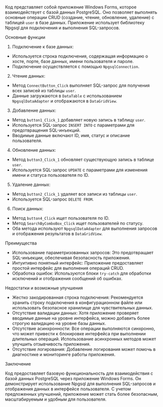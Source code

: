 Код представляет собой приложение Windows Forms, которое взаимодействует с базой данных PostgreSQL. Оно позволяет выполнять основные операции CRUD (создание, чтение, обновление, удаление) с таблицей `user` в базе данных. Приложение использует библиотеку Npgsql для подключения и выполнения SQL-запросов.

Основные функции

1. Подключение к базе данных:
- Используется строка подключения, содержащая информацию о хосте, порте, базе данных, имени пользователя и пароле.
- Подключение осуществляется с помощью `NpgsqlConnection`.

2. Чтение данных:
- Метод `ConnectButton_Click` выполняет SQL-запрос для получения всех записей из таблицы `user`.
- Данные загружаются в `DataTable` с использованием `NpgsqlDataAdapter` и отображаются в `DataGridView`.

3. Добавление данных:
- Метод `button1_Click_1` добавляет новую запись в таблицу `user`.
- Используется SQL-запрос `INSERT INTO` с параметрами для предотвращения SQL-инъекций.
- Вводимые данные включают ID, имя, статус и описание пользователя.

4. Обновление данных:
- Метод `button3_Click_1` обновляет существующую запись в таблице `user`.
- Используется SQL-запрос `UPDATE` с параметрами для изменения имени и статуса пользователя по ID.

5. Удаление данных:
- Метод `button2_Click_1` удаляет все записи из таблицы `user`.
- Используется SQL-запрос `DELETE FROM`.

6. Поиск данных:
- Метод `button4_Click` ищет пользователя по ID.
- Метод `SearchByComboBox_Click` ищет пользователей по статусу.
- Оба метода используют `NpgsqlDataAdapter` для выполнения запросов и отображения результатов в `DataGridView`.

Преимущества

- Использование параметризованных запросов: Это предотвращает SQL-инъекции, обеспечивая безопасность приложения.
- Интуитивно понятный интерфейс: Приложение предоставляет простой интерфейс для выполнения операций CRUD.
- Обработка ошибок: Используются блоки `try-catch` для обработки исключений и отображения сообщений об ошибках.

Недостатки и возможные улучшения

- Жестко закодированная строка подключения: Рекомендуется хранить строку подключения в конфигурационном файле или использовать безопасное хранилище для чувствительных данных.
- Отсутствие валидации данных: Хотя приложение проверяет вводимые данные на уровне интерфейса, можно добавить более строгую валидацию на уровне базы данных.
- Отсутствие асинхронности: Все операции выполняются синхронно, что может привести к блокировке интерфейса при выполнении длительных операций. Использование асинхронных методов может улучшить отзывчивость приложения.
- Отсутствие логирования: Добавление логирования может помочь в диагностике и мониторинге работы приложения.

Заключение

Код предоставляет базовую функциональность для взаимодействия с базой данных PostgreSQL через приложение Windows Forms. Он демонстрирует использование Npgsql для выполнения SQL-запросов и отображения данных в интерфейсе пользователя. С учетом предложенных улучшений, приложение может стать более безопасным, масштабируемым и удобным для пользователя.
